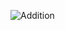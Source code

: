 ![Addition](https://user-images.githubusercontent.com/70203719/144439022-734a8d63-23cf-4850-a554-a6a112141f8b.png)

